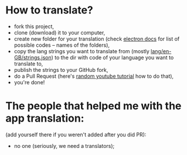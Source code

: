 # How to translate?
- fork this project,
- clone (download) it to your computer,
- create new folder for your translation (check [electron docs](https://www.electronjs.org/docs/api/locales) for list of possible codes – names of the folders),
- copy the lang strings you want to translate from (mostly [lang/en-GB/strings.json](lang/en-GB/strings.json)) to the dir with code of your language you want to translate to,
- publish the strings to your GitHub fork,
- do a Pull Request (here's [random youtube tutorial](https://www.youtube.com/watch?v=dSl_qnWO104) how to do that),
- you're done!

# The people that helped me with the app translation:
(add yourself there if you weren't added after you did PR):
- no one (seriously, we need a translators);

